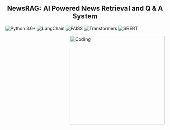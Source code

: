 <h2><center>NewsRAG: AI Powered News Retrieval and Q & A System</center></h2>

![Python 3.6+](https://img.shields.io/badge/Python-3.6%2B-brightgreen.svg)  ![LangChain](https://img.shields.io/badge/LangChain-💬-blue)  ![FAISS](https://img.shields.io/badge/FAISS-🔍-orange)  ![Transformers](https://img.shields.io/badge/Transformers-🤗-yellow)  ![SBERT](https://img.shields.io/badge/SBERT-📜-red)

<p> <img src="https://github.com/hemanshiukani2908/NewsRAG-AI-Powered-News-Retrieval-and-Q-A-System/tree/main/app_UI/app_1.png" align="right" alt="Coding" width="300" height="280"/> </p>


